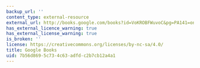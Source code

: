 ```yaml
---
backup_url: ''
content_type: external-resource
external_url: http://books.google.com/books?id=VoKROBFWuvoC&pg=PA141=onepage
has_external_licence_warning: true
has_external_license_warning: true
is_broken: ''
license: https://creativecommons.org/licenses/by-nc-sa/4.0/
title: Google Books
uid: 7b56d869-5c73-4c63-adfd-c2b7cb12a4a1
---
```

